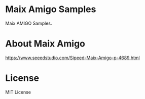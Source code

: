# Maix Amigo Samples

Maix AMIGO Samples.

# About Maix Amigo

https://www.seeedstudio.com/Sipeed-Maix-Amigo-p-4689.html

# License

MIT License
